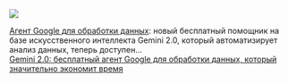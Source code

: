 <!--2025-03-04 12:19:19-->
<div class="yb">
  <div class="rss smaller1 habr"><img src="https://habrastorage.org/getpro/habr/upload_files/ce9/74c/153/ce974c1538cb50b62591b32b706b9485.jpg" /><p><a href="https://developers.googleblog.com/en/data-science-agent-in-colab-with-gemini/">Агент Google для обработки данных</a>:&nbsp;новый бесплатный помощник на базе искусственного интеллекта Gemini 2.0, который автоматизирует анализ данных, теперь доступен... <br><a class="light" href="https://habr.com/ru/companies/bothub/news/887780/?utm_source=habrahabr&utm_medium=rss&utm_campaign=887780">Gemini 2.0: бесплатный агент Google для обработки данных, который значительно экономит время</a></div>
</div>
